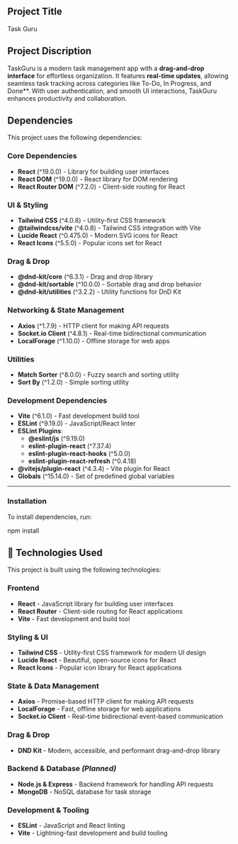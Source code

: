 <h2>Project Title</h2>

Task Guru

<h2>Project Discription</h2>

TaskGuru is a modern task management app with a **drag-and-drop interface** for effortless organization. It features **real-time updates**, allowing seamless task tracking across categories like To-Do, In Progress, and Done**. With  user authentication, and smooth UI interactions, TaskGuru enhances productivity and collaboration. 


## Dependencies

This project uses the following dependencies:

### **Core Dependencies**
- **React** (^19.0.0) - Library for building user interfaces  
- **React DOM** (^19.0.0) - React library for DOM rendering  
- **React Router DOM** (^7.2.0) - Client-side routing for React  

### **UI & Styling**
- **Tailwind CSS** (^4.0.8) - Utility-first CSS framework  
- **@tailwindcss/vite** (^4.0.8) - Tailwind CSS integration with Vite  
- **Lucide React** (^0.475.0) - Modern SVG icons for React  
- **React Icons** (^5.5.0) - Popular icons set for React  

### **Drag & Drop**
- **@dnd-kit/core** (^6.3.1) - Drag and drop library  
- **@dnd-kit/sortable** (^10.0.0) - Sortable drag and drop behavior  
- **@dnd-kit/utilities** (^3.2.2) - Utility functions for DnD Kit  

### **Networking & State Management**
- **Axios** (^1.7.9) - HTTP client for making API requests  
- **Socket.io Client** (^4.8.1) - Real-time bidirectional communication  
- **LocalForage** (^1.10.0) - Offline storage for web apps  

### **Utilities**
- **Match Sorter** (^8.0.0) - Fuzzy search and sorting utility  
- **Sort By** (^1.2.0) - Simple sorting utility  

### **Development Dependencies**
- **Vite** (^6.1.0) - Fast development build tool  
- **ESLint** (^9.19.0) - JavaScript/React linter  
- **ESLint Plugins**:
  - **@eslint/js** (^9.19.0)  
  - **eslint-plugin-react** (^7.37.4)  
  - **eslint-plugin-react-hooks** (^5.0.0)  
  - **eslint-plugin-react-refresh** (^0.4.18)  
- **@vitejs/plugin-react** (^4.3.4) - Vite plugin for React  
- **Globals** (^15.14.0) - Set of predefined global variables  

---
### **Installation**
To install dependencies, run:

 npm install



## 🚀 Technologies Used

This project is built using the following technologies:

### **Frontend**
- **React** - JavaScript library for building user interfaces  
- **React Router** - Client-side routing for React applications  
- **Vite** - Fast development and build tool  

### **Styling & UI**
- **Tailwind CSS** - Utility-first CSS framework for modern UI design  
- **Lucide React** - Beautiful, open-source icons for React  
- **React Icons** - Popular icon library for React applications  

### **State & Data Management**
- **Axios** - Promise-based HTTP client for making API requests  
- **LocalForage** - Fast, offline storage for web applications  
- **Socket.io Client** - Real-time bidirectional event-based communication  

### **Drag & Drop**
- **DND Kit** - Modern, accessible, and performant drag-and-drop library  

### **Backend & Database** *(Planned)*
- **Node.js & Express** - Backend framework for handling API requests  
- **MongoDB** - NoSQL database for task storage  

### **Development & Tooling**
- **ESLint** - JavaScript and React linting  
- **Vite** - Lightning-fast development and build tooling 


